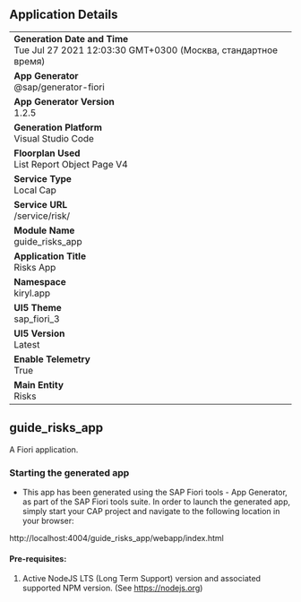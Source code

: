 ## Application Details
|               |
| ------------- |
|**Generation Date and Time**<br>Tue Jul 27 2021 12:03:30 GMT+0300 (Москва, стандартное время)|
|**App Generator**<br>@sap/generator-fiori|
|**App Generator Version**<br>1.2.5|
|**Generation Platform**<br>Visual Studio Code|
|**Floorplan Used**<br>List Report Object Page V4|
|**Service Type**<br>Local Cap|
|**Service URL**<br>/service/risk/
|**Module Name**<br>guide_risks_app|
|**Application Title**<br>Risks App|
|**Namespace**<br>kiryl.app|
|**UI5 Theme**<br>sap_fiori_3|
|**UI5 Version**<br>Latest|
|**Enable Telemetry**<br>True|
|**Main Entity**<br>Risks|

## guide_risks_app

A Fiori application.

### Starting the generated app

-   This app has been generated using the SAP Fiori tools - App Generator, as part of the SAP Fiori tools suite.  In order to launch the generated app, simply start your CAP project and navigate to the following location in your browser:

http://localhost:4004/guide_risks_app/webapp/index.html

#### Pre-requisites:

1. Active NodeJS LTS (Long Term Support) version and associated supported NPM version.  (See https://nodejs.org)


